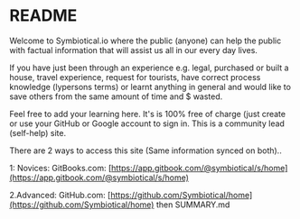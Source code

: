 # README

Welcome to Symbiotical.io where the public \(anyone\) can help the public with factual information that will assist us all in our every day lives. 

If you have just been through an experience e.g. legal, purchased or built a house,  travel experience, request for tourists, have correct process knowledge \(lypersons terms\) or learnt anything in general and would like to save others from the same amount of time and $ wasted.

Feel free to add your learning here. It's is 100% free of charge \(just create or use your GitHub or Google account to sign in. This is a community lead \(self-help\) site.

There are 2 ways to access this site \(Same information synced on both\)..

1: Novices: GitBooks.com: [https://app.gitbook.com/@symbiotical/s/home](https://app.gitbook.com/@symbiotical/s/home) 

2.Advanced: GitHub.com: [https://github.com/Symbiotical/home](https://github.com/Symbiotical/home) then SUMMARY.md

